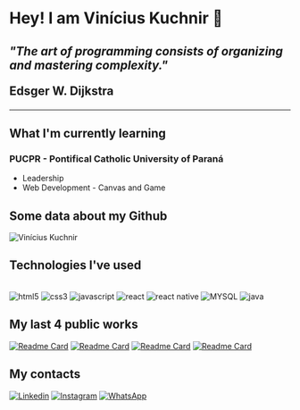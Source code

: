 # Hey! I am Vinícius Kuchnir 👋

<h2><i>"The art of programming consists of organizing and mastering complexity."</i>
<p style="font-weight: bold">Edsger W. Dijkstra</p>
</h2>

<hr>
 
<h2 style='font-weight: bold'>What I'm currently learning</h2>


<h3 style='font-weight: bold'>PUCPR - Pontifical Catholic University of Paraná</h3>
<ul>
    <li>Leadership</li>
    <li>Web Development - Canvas and Game</li>
</ul>

<h2 style='font-weight: bold'>Some data about my Github</h2>

![Vinícius Kuchnir](https://github-readme-stats.vercel.app/api?username=ViniciusKuchnir&show_icons=true&theme=dark)

<h2 style='font-weight: bold'>Technologies I've used</h2>

<div style='display: inline_block'><br/>
    <img aling='center' alt='html5' src='https://img.shields.io/badge/HTML5-E34F26?style=for-the-badge&logo=html5&logoColor=white' />
    <img aling='center' alt='css3' src='https://img.shields.io/badge/CSS3-1572B6?style=for-the-badge&logo=css3&logoColor=white' />
    <img aling='center' alt='javascript' src='https://img.shields.io/badge/JavaScript-F7DF1E?style=for-the-badge&logo=javascript&logoColor=black' />
    <img aling='center' alt='react' src='https://img.shields.io/badge/React-20232A?style=for-the-badge&logo=react&logoColor=61DAFB' />
    <img aling='center' alt='react native' src='https://img.shields.io/badge/React_Native-20232A?style=for-the-badge&logo=react&logoColor=61DAFB' />
    <img aling='center' alt='MYSQL' src='https://img.shields.io/badge/MySQL-005C84?style=for-the-badge&logo=mysql&logoColor=white' />
    <img aling='center' alt='java' src='https://img.shields.io/badge/Java-ED8B00?style=for-the-badge&logo=java&logoColor=white' />
</div>

<h2 style='font-weight: bold'>My last 4 public works</h2>

<div style='display: inline_block'>
    
[![Readme Card](https://github-readme-stats.vercel.app/api/pin/?username=ViniciusKuchnir&repo=Encomenda)](https://github.com/ViniciusKuchnir/Encomenda)
[![Readme Card](https://github-readme-stats.vercel.app/api/pin/?username=ViniciusKuchnir&repo=Kifila)](https://github.com/ViniciusKuchnir/Kifila)
[![Readme Card](https://github-readme-stats.vercel.app/api/pin/?username=ViniciusKuchnir&repo=Financa)](https://github.com/ViniciusKuchnir/Financa)
[![Readme Card](https://github-readme-stats.vercel.app/api/pin/?username=ViniciusKuchnir&repo=ContaComigo)](https://github.com/ViniciusKuchnir/ContaComigo)

</div>

<h2 style='font-weight: bold'>My contacts</h2>

[![Linkedin](https://img.shields.io/badge/LinkedIn-0077B5?style=for-the-badge&logo=linkedin&logoColor=white)](https://www.linkedin.com/in/viniciuskuchnir/)
[![Instagram](https://img.shields.io/badge/Instagram-E4405F?style=for-the-badge&logo=instagram&logoColor=white)](https://www.instagram.com/invites/contact/?i=17atzetnge662&utm_content=cm55ouf)
[![WhatsApp](https://img.shields.io/badge/WhatsApp-25D366?style=for-the-badge&logo=whatsapp&logoColor=white)](https://wa.me/5541920005277)






